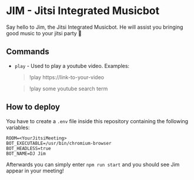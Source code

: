 # JIM - Jitsi Integrated Musicbot

Say hello to Jim, the Jitsi Integrated Musicbot. He will assist you bringing good music to your jitsi party :tada:

## Commands

* `play` - Used to play a youtube video. Examples:
    > !play https://link-to-your-video

    > !play some youtube search term

## How to deploy

You have to create a `.env` file inside this repository containing the following variables:

```config
ROOM=<YourJitsiMeeting>
BOT_EXECUTABLE=/usr/bin/chromium-browser
BOT_HEADLESS=true
BOT_NAME=DJ Jim
```

Afterwards you can simply enter `npm run start` and you should see Jim appear in your meeting!
